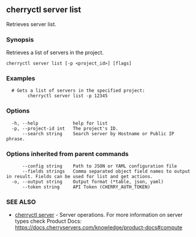 ## cherryctl server list

Retrieves server list.

### Synopsis

Retrieves a list of servers in the project.

```
cherryctl server list [-p <project_id>] [flags]
```

### Examples

```
  # Gets a list of servers in the specified project:
		cherryctl server list -p 12345
```

### Options

```
  -h, --help             help for list
  -p, --project-id int   The project's ID.
      --search string    Search server by Hostname or Public IP phrase.
```

### Options inherited from parent commands

```
      --config string    Path to JSON or YAML configuration file
      --fields strings   Comma separated object field names to output in result. Fields can be used for list and get actions.
  -o, --output string    Output format (*table, json, yaml)
      --token string     API Token (CHERRY_AUTH_TOKEN)
```

### SEE ALSO

* [cherryctl server](cherryctl_server.md)	 - Server operations. For more information on server types check Product Docs: https://docs.cherryservers.com/knowledge/product-docs#compute

